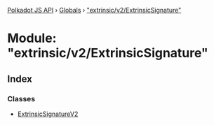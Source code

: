 [Polkadot JS API](../README.md) › [Globals](../globals.md) › ["extrinsic/v2/ExtrinsicSignature"](_extrinsic_v2_extrinsicsignature_.md)

# Module: "extrinsic/v2/ExtrinsicSignature"

## Index

### Classes

* [ExtrinsicSignatureV2](../classes/_extrinsic_v2_extrinsicsignature_.extrinsicsignaturev2.md)
